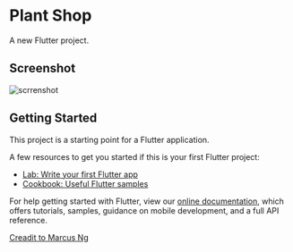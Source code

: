 # Plant Shop

A new Flutter project.

## Screenshot
![scrrenshot](images/plant_shop.gif)

## Getting Started

This project is a starting point for a Flutter application.

A few resources to get you started if this is your first Flutter project:

- [Lab: Write your first Flutter app](https://flutter.dev/docs/get-started/codelab)
- [Cookbook: Useful Flutter samples](https://flutter.dev/docs/cookbook)

For help getting started with Flutter, view our
[online documentation](https://flutter.dev/docs), which offers tutorials,
samples, guidance on mobile development, and a full API reference.


[Creadit to Marcus Ng](https://www.youtube.com/watch?v=jLyL4ywiVns)